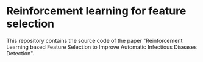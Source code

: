 # Reinforcement learning for feature selection
This repository contains the source code of the paper "Reinforcement Learning based Feature Selection to Improve Automatic Infectious Diseases Detection".
